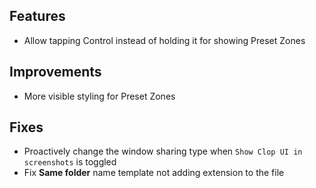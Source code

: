## Features

- Allow tapping Control instead of holding it for showing Preset Zones

## Improvements

- More visible styling for Preset Zones

## Fixes

- Proactively change the window sharing type when `Show Clop UI in screenshots` is toggled
- Fix **Same folder** name template not adding extension to the file
